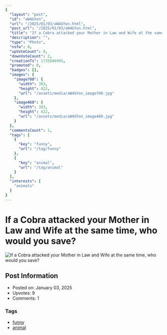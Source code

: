 ```yaml
---
{
  "layout": "post",
  "id": "aW4GYon",
  "url": "/2025/01/03/aW4GYon.html",
  "post_url": "/2025/01/03/aW4GYon.html",
  "title": "If a Cobra attacked your Mother in Law and Wife at the same time, who would you save?",
  "description": "",
  "type": "Photo",
  "nsfw": 0,
  "upVoteCount": 9,
  "downVoteCount": 2,
  "creationTs": 1735846995,
  "promoted": 0,
  "badges": [],
  "images": {
    "image700": {
      "width": 383,
      "height": 422,
      "url": "/assets/media/aW4GYon_image700.jpg"
    },
    "image460": {
      "width": 383,
      "height": 422,
      "url": "/assets/media/aW4GYon_image460.jpg"
    }
  },
  "commentsCount": 1,
  "tags": [
    {
      "key": "funny",
      "url": "/tag/funny"
    },
    {
      "key": "animal",
      "url": "/tag/animal"
    }
  ],
  "interests": [
    "animals"
  ]
}
---
```


# If a Cobra attacked your Mother in Law and Wife at the same time, who would you save?

![If a Cobra attacked your Mother in Law and Wife at the same time, who would you save?](/assets/media/aW4GYon_image700.jpg)

## Post Information

- Posted on: January 03, 2025
- Upvotes: 9
- Comments: 1

### Tags

- [funny](/tag/funny)
- [animal](/tag/animal)
